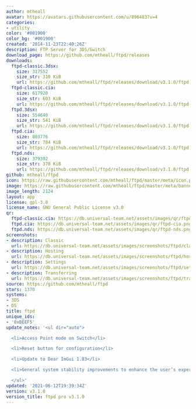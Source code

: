 ```yaml
---
author: mtheall
avatar: https://avatars.githubusercontent.com/u/896483?v=4
categories:
- utility
color: '#001900'
color_bg: '#001900'
created: '2014-11-23T22:40:26Z'
description: FTP Server for 3DS/Switch
download_page: https://github.com/mtheall/ftpd/releases
downloads:
  ftpd-classic.3dsx:
    size: 317552
    size_str: 310 KiB
    url: https://github.com/mtheall/ftpd/releases/download/v3.1.0/ftpd-classic.3dsx
  ftpd-classic.cia:
    size: 617920
    size_str: 603 KiB
    url: https://github.com/mtheall/ftpd/releases/download/v3.1.0/ftpd-classic.cia
  ftpd.3dsx:
    size: 554640
    size_str: 541 KiB
    url: https://github.com/mtheall/ftpd/releases/download/v3.1.0/ftpd.3dsx
  ftpd.cia:
    size: 803776
    size_str: 784 KiB
    url: https://github.com/mtheall/ftpd/releases/download/v3.1.0/ftpd.cia
  ftpd.nds:
    size: 379392
    size_str: 370 KiB
    url: https://github.com/mtheall/ftpd/releases/download/v3.1.0/ftpd.nds
github: mtheall/ftpd
icon: https://raw.githubusercontent.com/mtheall/ftpd/master/meta/icon.png
image: https://raw.githubusercontent.com/mtheall/ftpd/master/meta/banner.png
image_length: 2124
layout: app
license: gpl-3.0
license_name: GNU General Public License v3.0
qr:
  ftpd-classic.cia: https://db.universal-team.net/assets/images/qr/ftpd-classic-cia.png
  ftpd.cia: https://db.universal-team.net/assets/images/qr/ftpd-cia.png
  ftpd.nds: https://db.universal-team.net/assets/images/qr/ftpd-nds.png
screenshots:
- description: Classic
  url: https://db.universal-team.net/assets/images/screenshots/ftpd/classic.png
- description: Hosting
  url: https://db.universal-team.net/assets/images/screenshots/ftpd/hosting.png
- description: Settings
  url: https://db.universal-team.net/assets/images/screenshots/ftpd/settings.png
- description: Transferring
  url: https://db.universal-team.net/assets/images/screenshots/ftpd/transferring.png
source: https://github.com/mtheall/ftpd
stars: 1370
systems:
- 3DS
- DS
title: ftpd
unique_ids:
- '0xBEEF5'
update_notes: '<ul dir="auto">

  <li>Access Point mode on Switch</li>

  <li>Reset button for configuration</li>

  <li>Update to Dear ImGui 1.83</li>

  <li>General system stability improvements to enhance the user’s experience</li>

  </ul>'
updated: '2021-06-12T19:39:34Z'
version: v3.1.0
version_title: ftpd pro v3.1.0
---
```

